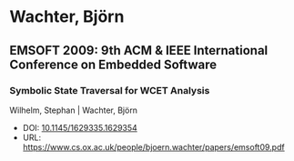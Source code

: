 # Wachter, Björn

## EMSOFT 2009: 9th ACM & IEEE International Conference on Embedded Software

### Symbolic State Traversal for WCET Analysis
Wilhelm, Stephan | Wachter, Björn
* DOI: [10.1145/1629335.1629354](https://doi.org/10.1145/1629335.1629354)
* URL: <https://www.cs.ox.ac.uk/people/bjoern.wachter/papers/emsoft09.pdf>

